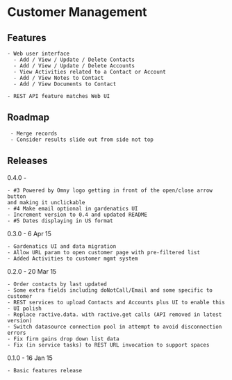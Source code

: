Customer Management 
===================

Features
--------

    - Web user interface 
      - Add / View / Update / Delete Contacts
      - Add / View / Update / Delete Accounts
      - View Activities related to a Contact or Account
      - Add / View Notes to Contact 
      - Add / View Documents to Contact 
    
    - REST API feature matches Web UI 

Roadmap
------- 

     - Merge records 
     - Consider results slide out from side not top 
     
Releases
--------

0.4.0 - 

    - #3 Powered by Omny logo getting in front of the open/close arrow button
    and making it unclickable
    - #4 Make email optional in gardenatics UI
    - Increment version to 0.4 and updated README
    - #5 Dates displaying in US format

0.3.0 - 6 Apr 15

    - Gardenatics UI and data migration 
    - Allow URL param to open customer page with pre-filtered list
    - Added Activities to customer mgmt system

0.2.0 - 20 Mar 15

    - Order contacts by last updated
    - Some extra fields including doNotCall/Email and some specific to customer
    - REST services to upload Contacts and Accounts plus UI to enable this
    - UI polish  
    - Replace ractive.data. with ractive.get calls (API removed in latest version)
    - Switch datasource connection pool in attempt to avoid disconnection errors
    - Fix firm gains drop down list data
    - Fix (in service tasks) to REST URL invocation to support spaces

0.1.0 - 16 Jan 15 

    - Basic features release
